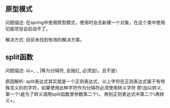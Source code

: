 ## 原型模式
问题描述: 在spring中使用原型模式，使用时会去新建一个对象，在这个类中使用切面项目会启动不了。

解决方式: 目前未找到有效的解决方案。

## split函数
问题描述: 以+, ., |等为分隔符, 会报红, 必须加\\，且不是\

原因解析: split表达式其实就是一个正则表达式，以上字符在正则表达式属于有特殊含义的的字符，如果使用此种字符作为分隔符必须使用转义字符
即\加以转义, 第一个\是为了转义调用split函数里参数第二个\， 再到正则表达式中第二个\再转义+。